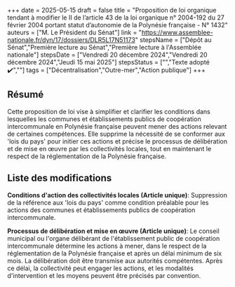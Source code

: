 +++
date = 2025-05-15
draft = false
title = "Proposition de loi organique tendant à modifier le II de l’article 43 de la loi organique n° 2004-192 du 27 février 2004 portant statut d’autonomie de la Polynésie française - N° 1432"
auteurs = ["M. Le Président du Sénat"]
link = "https://www.assemblee-nationale.fr/dyn/17/dossiers/DLR5L17N51173"
stepsName = ["Dépôt au Sénat","Première lecture au Sénat","Première lecture à l'Assemblée nationale"]
stepsDate = ["Vendredi 20 décembre 2024","Vendredi 20 décembre 2024","Jeudi 15 mai 2025"]
stepsStatus = ["","Texte adopté ✔️",""]
tags = ["Décentralisation","Outre-mer","Action publique"]
+++

## Résumé

Cette proposition de loi vise à simplifier et clarifier les conditions dans lesquelles les communes et établissements publics de coopération intercommunale en Polynésie française peuvent mener des actions relevant de certaines compétences. Elle supprime la nécessité de se conformer aux 'lois du pays' pour initier ces actions et précise le processus de délibération et de mise en œuvre par les collectivités locales, tout en maintenant le respect de la réglementation de la Polynésie française.

## Liste des modifications

**Conditions d'action des collectivités locales (Article unique)**: Suppression de la référence aux 'lois du pays' comme condition préalable pour les actions des communes et établissements publics de coopération intercommunale.

**Processus de délibération et mise en œuvre (Article unique)**: Le conseil municipal ou l'organe délibérant de l'établissement public de coopération intercommunale détermine les actions à mener, dans le respect de la réglementation de la Polynésie française et après un délai minimum de six mois. La délibération doit être transmise aux autorités compétentes. Après ce délai, la collectivité peut engager les actions, et les modalités d'intervention et les moyens peuvent être précisés par convention.
